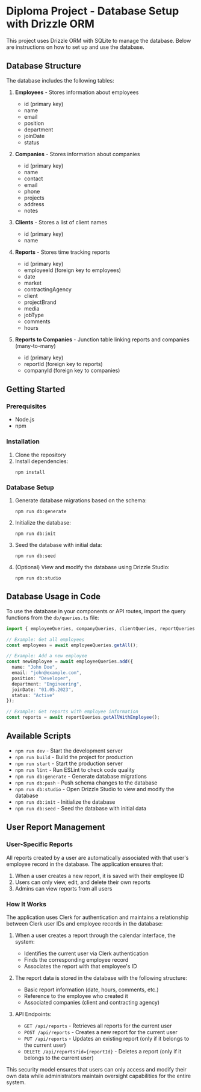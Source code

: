 # Diploma Project - Database Setup with Drizzle ORM

This project uses Drizzle ORM with SQLite to manage the database. Below are instructions on how to set up and use the database.

## Database Structure

The database includes the following tables:

1. **Employees** - Stores information about employees
   - id (primary key)
   - name
   - email
   - position
   - department
   - joinDate
   - status

2. **Companies** - Stores information about companies
   - id (primary key)
   - name
   - contact
   - email
   - phone
   - projects
   - address
   - notes

3. **Clients** - Stores a list of client names
   - id (primary key)
   - name

4. **Reports** - Stores time tracking reports
   - id (primary key)
   - employeeId (foreign key to employees)
   - date
   - market
   - contractingAgency
   - client
   - projectBrand
   - media
   - jobType
   - comments
   - hours

5. **Reports to Companies** - Junction table linking reports and companies (many-to-many)
   - id (primary key)
   - reportId (foreign key to reports)
   - companyId (foreign key to companies)

## Getting Started

### Prerequisites

- Node.js
- npm

### Installation

1. Clone the repository
2. Install dependencies:
   ```
   npm install
   ```

### Database Setup

1. Generate database migrations based on the schema:
   ```
   npm run db:generate
   ```

2. Initialize the database:
   ```
   npm run db:init
   ```

3. Seed the database with initial data:
   ```
   npm run db:seed
   ```

4. (Optional) View and modify the database using Drizzle Studio:
   ```
   npm run db:studio
   ```

## Database Usage in Code

To use the database in your components or API routes, import the query functions from the `db/queries.ts` file:

```typescript
import { employeeQueries, companyQueries, clientQueries, reportQueries } from '../db/queries';

// Example: Get all employees
const employees = await employeeQueries.getAll();

// Example: Add a new employee
const newEmployee = await employeeQueries.add({
  name: "John Doe",
  email: "john@example.com",
  position: "Developer",
  department: "Engineering",
  joinDate: "01.05.2023",
  status: "Active"
});

// Example: Get reports with employee information
const reports = await reportQueries.getAllWithEmployee();
```

## Available Scripts

- `npm run dev` - Start the development server
- `npm run build` - Build the project for production
- `npm run start` - Start the production server
- `npm run lint` - Run ESLint to check code quality
- `npm run db:generate` - Generate database migrations
- `npm run db:push` - Push schema changes to the database
- `npm run db:studio` - Open Drizzle Studio to view and modify the database
- `npm run db:init` - Initialize the database
- `npm run db:seed` - Seed the database with initial data

## User Report Management

### User-Specific Reports

All reports created by a user are automatically associated with that user's employee record in the database. The application ensures that:

1. When a user creates a new report, it is saved with their employee ID
2. Users can only view, edit, and delete their own reports
3. Admins can view reports from all users

### How It Works

The application uses Clerk for authentication and maintains a relationship between Clerk user IDs and employee records in the database:

1. When a user creates a report through the calendar interface, the system:
   - Identifies the current user via Clerk authentication
   - Finds the corresponding employee record
   - Associates the report with that employee's ID

2. The report data is stored in the database with the following structure:
   - Basic report information (date, hours, comments, etc.)
   - Reference to the employee who created it
   - Associated companies (client and contracting agency)

3. API Endpoints:
   - `GET /api/reports` - Retrieves all reports for the current user
   - `POST /api/reports` - Creates a new report for the current user
   - `PUT /api/reports` - Updates an existing report (only if it belongs to the current user)
   - `DELETE /api/reports?id={reportId}` - Deletes a report (only if it belongs to the current user)

This security model ensures that users can only access and modify their own data while administrators maintain oversight capabilities for the entire system.